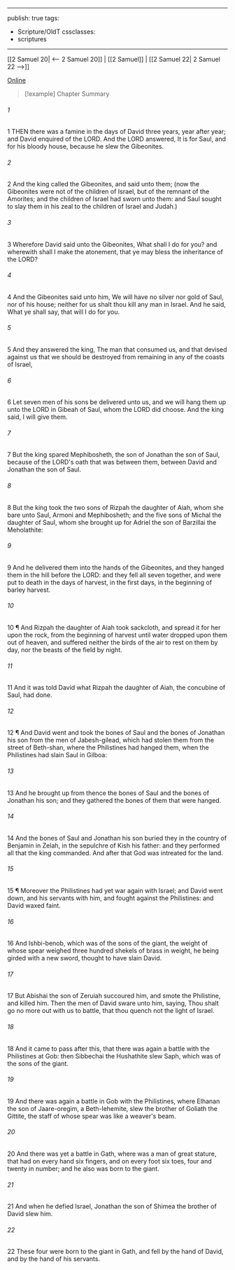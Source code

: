 

---
publish: true
tags:
  - Scripture/OldT
cssclasses:
  - scriptures
---
[[2 Samuel 20| <-- 2 Samuel 20]] | [[2 Samuel]] | [[2 Samuel 22| 2 Samuel 22 -->]]

[Online](https://churchofjesuschrist.org/study/scriptures/ot/2-sam/21?lang=eng)

>[!example] Chapter Summary
>
###### 1
1 THEN there was a famine in the days of David three years, year after year; and David enquired of the LORD.  And the LORD answered, It is for Saul, and for his bloody house, because he slew the Gibeonites.
###### 2
2 And the king called the Gibeonites, and said unto them; (now the Gibeonites were not of the children of Israel, but of the remnant of the Amorites; and the children of Israel had sworn unto them: and Saul sought to slay them in his zeal to the children of Israel and Judah.)
###### 3
3 Wherefore David said unto the Gibeonites, What shall I do for you?  and wherewith shall I make the atonement, that ye may bless the inheritance of the LORD?
###### 4
4 And the Gibeonites said unto him, We will have no silver nor gold of Saul, nor of his house; neither for us shalt thou kill any man in Israel.  And he said, What ye shall say, that will I do for you.
###### 5
5 And they answered the king, The man that consumed us, and that devised against us that we should be destroyed from remaining in any of the coasts of Israel,
###### 6
6 Let seven men of his sons be delivered unto us, and we will hang them up unto the LORD in Gibeah of Saul, whom the LORD did choose.  And the king said, I will give them.
###### 7
7 But the king spared Mephibosheth, the son of Jonathan the son of Saul, because of the LORD's oath that was between them, between David and Jonathan the son of Saul.
###### 8
8 But the king took the two sons of Rizpah the daughter of Aiah, whom she bare unto Saul, Armoni and Mephibosheth; and the five sons of Michal the daughter of Saul, whom she brought up for Adriel the son of Barzillai the Meholathite:
###### 9
9 And he delivered them into the hands of the Gibeonites, and they hanged them in the hill before the LORD: and they fell all seven together, and were put to death in the days of harvest, in the first days, in the beginning of barley harvest.
###### 10
10 ¶ And Rizpah the daughter of Aiah took sackcloth, and spread it for her upon the rock, from the beginning of harvest until water dropped upon them out of heaven, and suffered neither the birds of the air to rest on them by day, nor the beasts of the field by night.
###### 11
11 And it was told David what Rizpah the daughter of Aiah, the concubine of Saul, had done.
###### 12
12 ¶ And David went and took the bones of Saul and the bones of Jonathan his son from the men of Jabesh-gilead, which had stolen them from the street of Beth-shan, where the Philistines had hanged them, when the Philistines had slain Saul in Gilboa:
###### 13
13 And he brought up from thence the bones of Saul and the bones of Jonathan his son; and they gathered the bones of them that were hanged.
###### 14
14 And the bones of Saul and Jonathan his son buried they in the country of Benjamin in Zelah, in the sepulchre of Kish his father: and they performed all that the king commanded.  And after that God was intreated for the land.
###### 15
15 ¶ Moreover the Philistines had yet war again with Israel; and David went down, and his servants with him, and fought against the Philistines: and David waxed faint.
###### 16
16 And Ishbi-benob, which was of the sons of the giant, the weight of whose spear weighed three hundred shekels of brass in weight, he being girded with a new sword, thought to have slain David.
###### 17
17 But Abishai the son of Zeruiah succoured him, and smote the Philistine, and killed him.  Then the men of David sware unto him, saying, Thou shalt go no more out with us to battle, that thou quench not the light of Israel.
###### 18
18 And it came to pass after this, that there was again a battle with the Philistines at Gob: then Sibbechai the Hushathite slew Saph, which was of the sons of the giant.
###### 19
19 And there was again a battle in Gob with the Philistines, where Elhanan the son of Jaare-oregim, a Beth-lehemite, slew the brother of Goliath the Gittite, the staff of whose spear was like a weaver's beam.
###### 20
20 And there was yet a battle in Gath, where was a man of great stature, that had on every hand six fingers, and on every foot six toes, four and twenty in number; and he also was born to the giant.
###### 21
21 And when he defied Israel, Jonathan the son of Shimea the brother of David slew him.
###### 22
22 These four were born to the giant in Gath, and fell by the hand of David, and by the hand of his servants.



